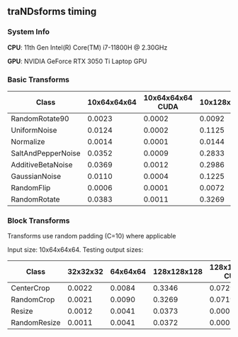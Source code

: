 ## traNDsforms timing

### System Info

**CPU**: 11th Gen Intel(R) Core(TM) i7-11800H @ 2.30GHz

**GPU**: NVIDIA GeForce RTX 3050 Ti Laptop GPU

### Basic Transforms

| Class | 10x64x64x64 | 10x64x64x64 CUDA | 10x128x128x128 | 10x128x128x128 CUDA |
|-------|-------------|------------------|----------------|---------------------|
| RandomRotate90 | 0.0023 | 0.0002 | 0.0092 | 0.0001 |
| UniformNoise | 0.0124 | 0.0002 | 0.1125 | 0.0003 |
| Normalize | 0.0014 | 0.0001 | 0.0144 | 0.0000 |
| SaltAndPepperNoise | 0.0352 | 0.0009 | 0.2833 | 0.0055 |
| AdditiveBetaNoise | 0.0369 | 0.0012 | 0.2986 | 0.0085 |
| GaussianNoise | 0.0110 | 0.0004 | 0.1225 | 0.0025 |
| RandomFlip | 0.0006 | 0.0001 | 0.0072 | 0.0000 |
| RandomRotate | 0.0383 | 0.0011 | 0.3269 | 0.0091 |


### Block Transforms

Transforms use random padding (C=10) where applicable

Input size: 10x64x64x64. Testing output sizes:

| Class | 32x32x32 | 64x64x64 | 128x128x128 | 128x128x128 CUDA |
|-------|----------|----------|-------------|------------------|
| CenterCrop | 0.0022 | 0.0084 | 0.3346 | 0.0729 |
| RandomCrop | 0.0021 | 0.0090 | 0.3269 | 0.0719 |
| Resize | 0.0012 | 0.0041 | 0.0373 | 0.0001 |
| RandomResize | 0.0011 | 0.0041 | 0.0372 | 0.0001 |
